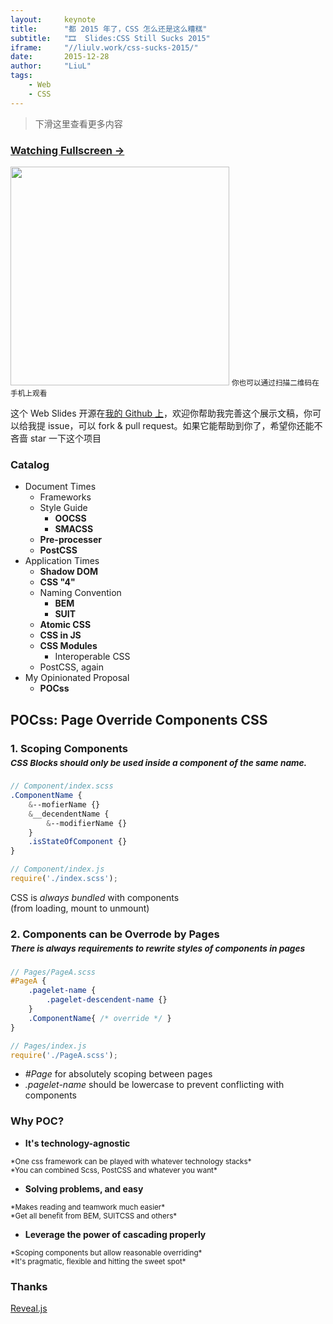 ```yaml
---
layout:     keynote
title:      "都 2015 年了，CSS 怎么还是这么糟糕"
subtitle:   "🎞  Slides:CSS Still Sucks 2015"
iframe:     "//liulv.work/css-sucks-2015/"
date:       2015-12-28
author:     "LiuL"
tags:
    - Web
    - CSS
---
```



> 下滑这里查看更多内容


### [Watching Fullscreen →](https://liulv.work/css-sucks-2015/)

<div class="visible-md visible-lg">
<img src="//liulv.work/css-sucks-2015/attach/qrcode.png" width="350"/>
<small class="img-hint">你也可以通过扫描二维码在手机上观看</small>
</div>


这个 Web Slides 开源在[我的 Github 上](https://github.com/v4liulv/css-sucks-2015)，欢迎你帮助我完善这个展示文稿，你可以给我提 issue，可以 fork & pull request。如果它能帮助到你了，希望你还能不吝啬 star 一下这个项目


### Catalog

- Document Times
    - Frameworks
    - Style Guide
        - **OOCSS**
        - **SMACSS**
    - **Pre-processer**
    - **PostCSS**
- Application Times
    - **Shadow DOM**
    - **CSS "4"**
    - Naming Convention
        - **BEM**
        - **SUIT**
    - **Atomic CSS**
    - **CSS in JS**
    - **CSS Modules**  
        - Interoperable CSS
    - PostCSS, again
- My Opinionated Proposal
    - **POCss**

## POCss: Page Override Components CSS

### 1. Scoping Components <br><small style="line-height:2em;">*CSS Blocks should only be used inside a component of the same name.*</small>

```scss
// Component/index.scss
.ComponentName {
    &--mofierName {}
    &__decendentName {
        &--modifierName {}
    }
    .isStateOfComponent {}
}
```

```javascript
// Component/index.js
require('./index.scss');
```

CSS is *always bundled* with components<br>(from loading, mount to unmount)

### 2. Components can be Overrode by Pages <br><small style="line-height:2em;">*There is always requirements to rewrite styles of components in pages*</small>

```scss
// Pages/PageA.scss
#PageA {
    .pagelet-name {
        .pagelet-descendent-name {}
    }
    .ComponentName{ /* override */ }
}
```

```javascript
// Pages/index.js
require('./PageA.scss');
```

- *#Page* for absolutely scoping between pages
- *.pagelet-name* should be lowercase to prevent conflicting with components

### Why POC?

- **It's technology-agnostic**
<small>
    *One css framework can be played with whatever technology stacks*<br>
    *You can combined Scss, PostCSS and whatever you want*
</small>

- **Solving problems, and easy**
<small>
    *Makes reading and teamwork much easier*<br>
    *Get all benefit from BEM, SUITCSS and others*
</small>

- **Leverage the power of cascading properly**
<small>
    *Scoping components but allow reasonable overriding*<br>
    *It's pragmatic, flexible and hitting the sweet spot*
</small>

### Thanks

[Reveal.js](http://lab.hakim.se/reveal-js)
